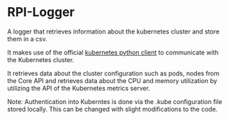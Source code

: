 # RPI-Logger

A logger that retrieves information about the kubernetes cluster and store them in a csv.

It makes use of the official [kubernetes python client](https://github.com/kubernetes-client/python) to communicate with the Kubernetes cluster.  

It retrieves data about the cluster configuration such as pods, nodes from the Core API and retrieves data about the CPU and memory utilization by utilizing the API of the Kubernetes metrics server.

Note: Authentication into Kuberntes is done via the .kube configuration file stored locally. This can be changed with slight modifications to the code.

